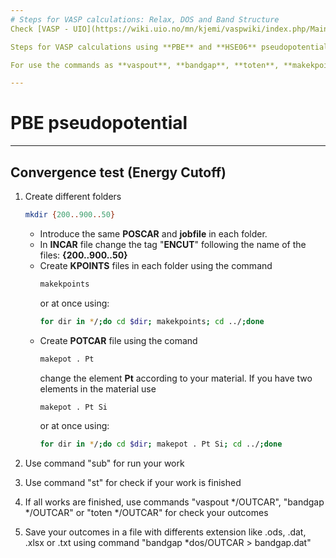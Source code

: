 ```yaml
--- 
# Steps for VASP calculations: Relax, DOS and Band Structure
Check [VASP - UIO](https://wiki.uio.no/mn/kjemi/vaspwiki/index.php/Main_Page).

Steps for VASP calculations using **PBE** and **HSE06** pseudopotentials.

For use the commands as **vaspout**, **bandgap**, **toten**, **makekpoints**, **makepot**, **dosplot.py** and **bandplot.py** is necessary use scripts, check **/.../vasp/template/bin**.

---
```

# PBE pseudopotential
---
## Convergence test (Energy Cutoff)
1. Create different folders 
   ```bash
   mkdir {200..900..50}
   ```
   - Introduce the same **POSCAR** and **jobfile** in each folder.
   - In **INCAR** file change the tag "**ENCUT**" following the name of the files: **{200..900..50}**
   - Create **KPOINTS** files in each folder using the command
     ```bash
     makekpoints
     ```
     or at once using:
     ```bash
     for dir in */;do cd $dir; makekpoints; cd ../;done
     ```
   - Create **POTCAR** file using the comand 
     ```bash
     makepot . Pt
     ```
     change the element **Pt** according to your material. If you have two elements in the material use
     ```bash
     makepot . Pt Si
     ```
     or at once using:
     ```bash
     for dir in */;do cd $dir; makepot . Pt Si; cd ../;done
     ```     
3. Use command "sub" for run your work
4. Use command "st" for check if your work is finished
   
5. If all works are finished, use commands "vaspout */OUTCAR", "bandgap */OUTCAR" or 
   "toten */OUTCAR" for check your outcomes
6. Save your outcomes in a file with differents extension like .ods, .dat, .xlsx or .txt using
   command "bandgap *dos/OUTCAR > bandgap.dat"
